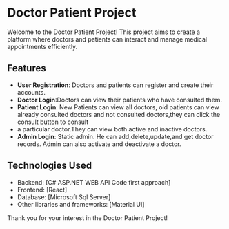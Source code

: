# Doctor Patient Project

Welcome to the Doctor Patient Project! This project aims to create a platform where doctors and patients can interact and manage medical appointments efficiently.

## Features

- **User Registration**: Doctors and patients can register and create their accounts.
- **Doctor Login**:Doctors can view their patients who have consulted them.
- **Patient Login**: New Patients can view all doctors, old patients can view already consulted doctors and not consulted doctors,they can click the consult button to consult
- a particular doctor.They can view both active and inactive doctors.
- **Admin Login**: Static admin. He can add,delete,update,and get doctor records. Admin can also activate and deactivate a doctor.


## Technologies Used

- Backend: [C# ASP.NET WEB API Code first approach]
- Frontend: [React]
- Database: [Microsoft Sql Server]
- Other libraries and frameworks: [Material UI]

Thank you for your interest in the Doctor Patient Project!
